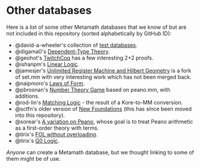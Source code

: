 # Other databases

Here is a list of some other Metamath databases that we know of but are not
included in this repository (sorted alphabetically by GitHub ID):

* @david-a-wheeler's collection of [test databases](https://github.com/david-a-wheeler/metamath-test).
* @digama0's [Dependent-Type Theory](https://github.com/digama0/dtt.mm/blob/master/dtt.mm).
* @geohot's [TwitchCoq](https://github.com/geohot/twitchcoq/blob/master/metamath/realtwoplustwo.mm) has a few interesting 2+2 proofs.
* @ishanpm's [Linear Logic](https://github.com/ishanpm/metamathlinear/blob/master/linear.mm).
* @jamesjer's [Unlimited Register Machine and Hilbert Geometry](https://github.com/jamesjer/set.mm/blob/geometry/set.mm) is a fork of set.mm with very interesting work which has not been merged back.
* @naipmoro's [Laws of Form](https://naipmoro.github.io/lofmm/).
* @pbrosnan's [Number Theory Game](https://github.com/pbrosnan/ntg) based on peano.mm, with additions.
* @rod-lin's [Matching Logic](https://github.com/rod-lin/kore2mm/blob/master/prelude.mm) - the result of a Kore-to-MM conversion.
* @sctfn's older version of [New Foundations](https://github.com/sctfn/metamath-nf/blob/master/nf.mm) (this has since been moved into this repository).
* @sorear's [A variation on Peano](https://github.com/sorear/metamath-stuff/blob/master/yapeano.mm), whose goal is to treat Peano arithmetic as a first-order theory with terms.
* @tirix's [FOL without overloading](https://github.com/tirix/set-noov.mm).
* @tirix's [Q0 Logic](https://github.com/tirix/q0.mm).

*Anyone* can create a Metamath database, but we thought linking to some of them
might be of use.
